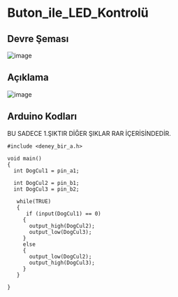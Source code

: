 # Buton_ile_LED_Kontrolü

## Devre Şeması
![image](https://user-images.githubusercontent.com/53540561/117265642-1d32eb80-ae5d-11eb-8c7c-ca28cdd2ceef.png)

## Açıklama
![image](https://user-images.githubusercontent.com/53540561/117265603-11472980-ae5d-11eb-8da0-6723c528423a.png)

## Arduino Kodları

BU SADECE 1.ŞIKTIR DİĞER ŞIKLAR RAR İÇERİSİNDEDİR.
```
#include <deney_bir_a.h>

void main()
{
  int DogCul1 = pin_a1;
  
  int DogCul2 = pin_b1;
  int DogCul3 = pin_b2;

   while(TRUE)
   {
      if (input(DogCul1) == 0)
     {
       output_high(DogCul2);
       output_low(DogCul3);
     }
     else
     {
       output_low(DogCul2);
       output_high(DogCul3);
     }
   }

}
```

